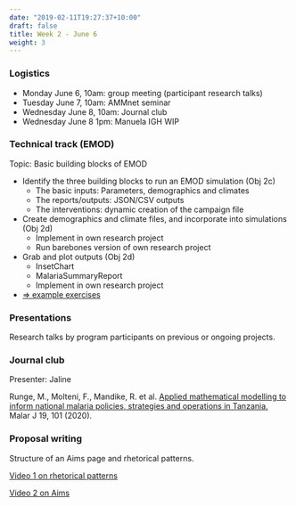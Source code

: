 ```yaml
---
date: "2019-02-11T19:27:37+10:00"
draft: false
title: Week 2 - June 6
weight: 3
---
```


<!--more-->

### Logistics

- Monday June 6, 10am: group meeting (participant research talks)
- Tuesday June 7, 10am: AMMnet seminar
- Wednesday June 8, 10am: Journal club
- Wednesday June 8 1pm: Manuela IGH WIP

### Technical track (EMOD)

Topic: Basic building blocks of EMOD

- Identify the three building blocks to run an EMOD simulation (Obj 2c)
    + The basic inputs: Parameters, demographics and climates
    + The reports/outputs: JSON/CSV outputs
    + The interventions: dynamic creation of the campaign file
- Create demographics and climate files, and incorporate into simulations (Obj 2d)
    + Implement in own research project
    + Run barebones version of own research project
- Grab and plot outputs (Obj 2d)
    + InsetChart
    + MalariaSummaryReport
    + Implement in own research project
- [=> example exercises](https://github.com/numalariamodeling/faculty-enrich-2022-examples#week-2-basic-building-blocks-of-emod-)

### Presentations

Research talks by program participants on previous or ongoing projects.

### Journal club

Presenter: Jaline

Runge, M., Molteni, F., Mandike, R. et al. [Applied mathematical modelling to inform national malaria policies, 
strategies and operations in Tanzania.](https://malariajournal.biomedcentral.com/articles/10.1186/s12936-020-03173-0) 
Malar J 19, 101 (2020).

### Proposal writing

Structure of an Aims page and rhetorical patterns.

[Video 1 on rhetorical patterns](https://www.northwestern.edu/climb/resources/written-communication/aims-pages-part-1-the-rhetorical-pattern-of-introductions-in-aims-pages.html)

[Video 2 on Aims](https://www.northwestern.edu/climb/resources/written-communication/aims-pages-part-2-specific-aims.html)
